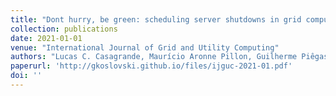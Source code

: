 ```yaml
---
title: "Dont hurry, be green: scheduling server shutdowns in grid computing with deep reinforcement learning"
collection: publications
date: 2021-01-01
venue: "International Journal of Grid and Utility Computing"
authors: "Lucas C. Casagrande, Maurício Aronne Pillon, Guilherme Piêgas Koslovski, Charles Christian Miers, Nelzon M. Gonzalez"
paperurl: 'http://gkoslovski.github.io/files/ijguc-2021-01.pdf'
doi: ''
---
```

